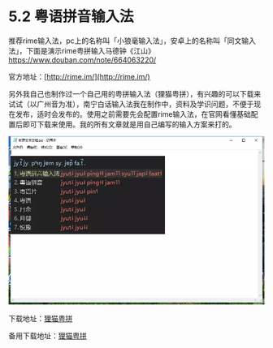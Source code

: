 # 5.2 粤语拼音输入法

推荐rime输入法，pc上的名称叫「小狼毫输入法」，安卓上的名称叫「同文输入法」，下面是演示rime粤拼输入马德钟《江山》[https://www.douban.com/note/664063220/
](https://www.douban.com/note/664063220/)

官方地址：[http://rime.im/](http://rime.im/)

另外我自己也制作过一个自己用的粤拼输入法（狸猫粤拼），有兴趣的可以下载来试试（以广州音为准），南宁白话输入法我在制作中，资料及学识问题，不便于现在发布，适时会发布的。使用之前需要先会配置rime输入法，在官网看懂基础配置后即可下载来使用。我的所有文章就是用自己编写的输入方案来打的。

![](/img/section3.1/import.png)

下载地址：[狸猫粤拼](https://coding.net/u/LeiMaau/p/myself_jyutping/git?public=true)

备用下载地址：[狸猫粤拼](https://github.com/leimaau/myself_jyutping)

